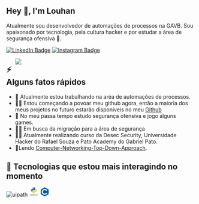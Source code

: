 

<h2>Hey 👋, I'm Louhan</h2>
<p>Atualmente sou desenvolvedor de automações de processos na GAVB.            
    Sou apaixonado por tecnologia, pela cultura hacker e por estudar a área de segurança ofensiva  🎯.
</p>
<p>
    <a href="https://www.linkedin.com/in/louhan-leal-vargas-734168195/" target="_blank" rel="noreferrer"><img src="https://img.shields.io/badge/-@louhan-0077B5?style=flat-square&amp;labelColor=0077B5&amp;logo=LinkedIn&amp;link=https://www.linkedin.com/in/louhan-leal-vargas-734168195/" alt="LinkedIn Badge"></a> 
    <a href="https://www.instagram.com/louhanlealvargas/" target="_blank" rel="noreferrer"><img src="https://img.shields.io/badge/-@mazarafa-purple?style=flat&logo=instagram&logoColor=white&link=https://www.instagram.com/louhanlealvargas/" alt="Instagram Badge"></a>
</p>

<img align="right" src="https://68.media.tumblr.com/2b67d3c84b97e979b4d690a58c43ac61/tumblr_ocnd9eT2fP1qe8lb8o1_500.gif" width="480" />
<h2>⚡️ Alguns fatos rápidos</h2>
<ul>
    <li>🔭 Atualmente estou trabalhando na aréa de automações de processos.</li>
    <li>👨‍💻 Estou começando a povoar meu github agora, então a maioria dos meus projetos no futuro estarão disponíveis no meu <a href="https://github.com/louhan-dev">Github</a></li>
    <li>💬 No meu passa tempo estudo segurança ofensiva e jogo alguns games.</li>
    <li> 👨‍💻 Em busca da migração para a área de segurança </li>
    <li> 👨‍💻 Atualmente realizando curso da Desec Security, Universidade Hacker do Rafael Souza e Pato Academy do Gabriel Pato. </li>
    <li>📙Lendo <a href="https://www.amazon.com.br/Redes-Computadores-Internet-Abordagem-Top-Down/dp/8581436773/ref=sr_1_1?crid=19OD7TJWP4PTA&keywords=redes+de+computadores+e+a+internet+uma+abordagem+top-down&qid=1665195211&qu=eyJxc2MiOiIxLjk2IiwicXNhIjoiMS4yNCIsInFzcCI6IjEuMDAifQ%3D%3D&s=books&sprefix=redes+de+computadores+e+a+int%2Cstripbooks%2C228&sr=1-1&ufe=app_do%3Aamzn1.fos.6a09f7ec-d911-4889-ad70-de8dd83c8a74">Computer-Networking-Top-Down-Approach</a>.</li>
</ul>
<h2>🚀 Tecnologias que estou mais interagindo no momento</h2>
<p align="left">
    <img src="https://cdn.worldvectorlogo.com/logos/uipath-3.svg" alt="uipath" width="25" height="25" />
    <img src="https://raw.githubusercontent.com/devicons/devicon/master/icons/python/python-original-wordmark.svg" alt="python" width="25" height="25" />
    <img src="https://raw.githubusercontent.com/devicons/devicon/1119b9f84c0290e0f0b38982099a2bd027a48bf1/icons/c/c-plain.svg" alt="c" width="25" height="25" />
    
</p>
